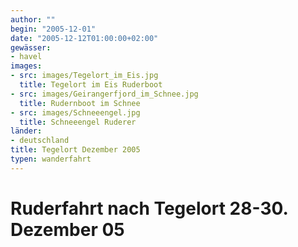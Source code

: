 ```yaml
---
author: ""
begin: "2005-12-01"
date: "2005-12-12T01:00:00+02:00"
gewässer: 
- havel
images:
- src: images/Tegelort_im_Eis.jpg
  title: Tegelort im Eis Ruderboot
- src: images/Geirangerfjord_im_Schnee.jpg
  title: Rudernboot im Schnee
- src: images/Schneeengel.jpg
  title: Schneeengel Ruderer
länder: 
- deutschland
title: Tegelort Dezember 2005
typen: wanderfahrt
---
```



# Ruderfahrt nach Tegelort 28-30. Dezember 05


